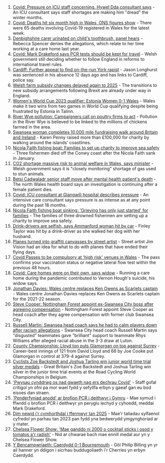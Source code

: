 1. [Covid: Pressure on ICU staff concerning, Hywel Dda consultant says](https://www.bbc.co.uk/news/uk-wales-58627764?at_medium=RSS&at_campaign=KARANGA) - An ICU consultant says staff shortages are making him "dread" the winter months.
2. [Covid: Deaths hit six month high in Wales, ONS figures show](https://www.bbc.co.uk/news/uk-wales-58638603?at_medium=RSS&at_campaign=KARANGA) - There were 65 deaths involving Covid-19 registered in Wales for the latest week.
3. [Denbighshire carer urinated on child's toothbrush, panel hears](https://www.bbc.co.uk/news/uk-wales-58641781?at_medium=RSS&at_campaign=KARANGA) - Rebecca Spencer denies the allegations, which relate to her time working at a care home last year.
4. [Covid: Mark Drakeford says PCR tests should be kept for travel](https://www.bbc.co.uk/news/uk-wales-politics-58640369?at_medium=RSS&at_campaign=KARANGA) - Welsh government still deciding whether to follow England in reforms to international travel rules.
5. [Cardiff: Further appeal to find on-the-run York rapist](https://www.bbc.co.uk/news/uk-wales-58645195?at_medium=RSS&at_campaign=KARANGA) - Jason Longhurst was sentenced in his absence 12 days ago and has links to Cardiff, police say.
6. [Welsh farm subsidy changes delayed again to 2025](https://www.bbc.co.uk/news/uk-wales-58638544?at_medium=RSS&at_campaign=KARANGA) - The transitions to new subsidy arrangements following Brexit are already under way in England.
7. [Women's World Cup 2023 qualifier: Estonia Women 0-1 Wales](https://www.bbc.co.uk/sport/football/58580552?at_medium=RSS&at_campaign=KARANGA) - Wales make it two wins from two games in World Cup qualifying despite being frustrated by Estonia in Talinn.
8. [River Wye pollution: Campaigners call on poultry firms to act](https://www.bbc.co.uk/news/uk-england-hereford-worcester-58638370?at_medium=RSS&at_campaign=KARANGA) - Pollution in the River Wye is believed to be linked to the millions of chickens farmed in the area.
9. [Swansea woman completes 10,000 mile fundraising walk around Britain and Ireland](https://www.bbc.co.uk/news/uk-wales-58635225?at_medium=RSS&at_campaign=KARANGA) - Karen Penny raised more than £100,000 for charity by walking around the islands' coastlines.
10. [Nicola Faith fishing boat: Families to set up charity to improve sea safety](https://www.bbc.co.uk/news/uk-wales-58627644?at_medium=RSS&at_campaign=KARANGA) - Three fishermen died off the Conwy coast after the Nicola Faith sank in January.
11. [CO2 shortage massive risk to animal welfare in Wales, says minister](https://www.bbc.co.uk/news/uk-wales-politics-58640367?at_medium=RSS&at_campaign=KARANGA) - Welsh government says it is "closely monitoring" shortage of gas used to stun animals.
12. [Betsi Cadwaladr senior staff move after mental health patient's death](https://www.bbc.co.uk/news/uk-wales-58635675?at_medium=RSS&at_campaign=KARANGA) - The north Wales health board says an investigation is continuing after a female patient dies.
13. [Covid: ICU consultant at Glangwili hospital describes pressure](https://www.bbc.co.uk/news/uk-wales-58629578?at_medium=RSS&at_campaign=KARANGA) - An intensive care consultant says pressure is as intense as at any point during the past 18 months.
14. [Nicola Faith fishing boat sinking: 'Grieving has only just started' for families](https://www.bbc.co.uk/news/uk-wales-58638541?at_medium=RSS&at_campaign=KARANGA) - The families of three drowned fishermen are setting up a charity to improve sea safety.
15. [Drink-drivers are selfish, says Ammanford woman hit by car](https://www.bbc.co.uk/news/uk-wales-58603537?at_medium=RSS&at_campaign=KARANGA) - Finley Taylor was hit by a drink-driver as she walked her dog with her husband.
16. [Planes turned into graffiti canvasses by street artist](https://www.bbc.co.uk/news/uk-wales-58573703?at_medium=RSS&at_campaign=KARANGA) - Street artist Jim Vision had an idea for what to do with planes that have ended their flying days.
17. [Covid Passes to be compulsory at 'high risk' venues in Wales](https://www.bbc.co.uk/news/uk-wales-58595008?at_medium=RSS&at_campaign=KARANGA) - The pass confirms your vaccination status or negative lateral flow test within the previous 48 hours.
18. [Covid: Care homes were on their own, says widow](https://www.bbc.co.uk/news/uk-wales-58596307?at_medium=RSS&at_campaign=KARANGA) - Running a care home during the pandemic contributed to Vernon Hough's suicide, his widow says.
19. [Jonathan Davies: Wales centre replaces Ken Owens as Scarlets captain](https://www.bbc.co.uk/sport/rugby-union/58631163?at_medium=RSS&at_campaign=KARANGA) - Wales centre Jonathan Davies replaces Ken Owens as Scarlets captain for the 2021-22 season.
20. [Steve Cooper: Nottingham Forest appoint ex-Swansea City boss after agreeing compensation](https://www.bbc.co.uk/sport/football/58604822?at_medium=RSS&at_campaign=KARANGA) - Nottingham Forest appoint Steve Cooper as head coach after they agree compensation with former club Swansea City.
21. [Russell Martin: Swansea head coach says he had to calm players down after racism allegations](https://www.bbc.co.uk/sport/av/football/58639525?at_medium=RSS&at_campaign=KARANGA) - Swansea City head coach Russell Martin says "disgusted" teammates gave "brilliant" support to teammate Rhys Williams after alleged racial abuse in the 3-3 draw at Luton.
22. [County Championship: Lloyd ton puts Glamorgan on top against Surrey](https://www.bbc.co.uk/sport/cricket/58642295?at_medium=RSS&at_campaign=KARANGA) - Career-best innings of 121 from David Lloyd and 68 by Joe Cooke put Glamorgan in control at 379-4 against Surrey.
23. [Cyclists Zoe Backstedt and Joshua Tarling win junior world time trial silver medals](https://www.bbc.co.uk/sport/cycling/58639518?at_medium=RSS&at_campaign=KARANGA) - Great Britain's Zoe Backstedt and Joshua Tarling win silver in the junior time trial events at the Road Cycling World Championships in Belgium.
24. ['Pwysau cynddrwg os nad gwaeth nag ers dechrau Covid'](https://www.bbc.co.uk/newyddion/58626244?at_medium=RSS&at_campaign=KARANGA) - Staff gofal critigol yn ofni pa mor wael fydd y sefyllfa erbyn y gaeaf gan eu bod eisoes dan straen.
25. ['Penderfyniad anodd' ar brofion PCR i deithwyr i Gymru](https://www.bbc.co.uk/newyddion/58597448?at_medium=RSS&at_campaign=KARANGA) - Mae symud i ffwrdd o brofion PCR i deithwyr yn peryglu iechyd y cyhoedd, meddai Mark Drakeford.
26. [Dim newid i'r cymhorthdal i ffermwyr tan 2025](https://www.bbc.co.uk/newyddion/58641164?at_medium=RSS&at_campaign=KARANGA) - Mae'r taliadau sylfaenol cyfredol yn parhau tan 2023 pan fydd yna bedwerydd ymgynghoriad ar y mater.
27. [Chelsea Flower Show: 'Mae ganddo ni 2000 o cocktail sticks i osod y tomatos a'r radish'](https://www.bbc.co.uk/newyddion/58630667?at_medium=RSS&at_campaign=KARANGA) - Nid ar chwarae bach mae ennill medal aur yn y Chelsea Flower Show.
28. [Y Bencampwriaeth: Caerdydd 0-1 Bournemouth](https://www.bbc.co.uk/newyddion/58610760?at_medium=RSS&at_campaign=KARANGA) - Gôl Philip Billing yn yr ail hanner yn ddigon i sicrhau buddugoliaeth i'r Cherries yn erbyn Caerdydd.
